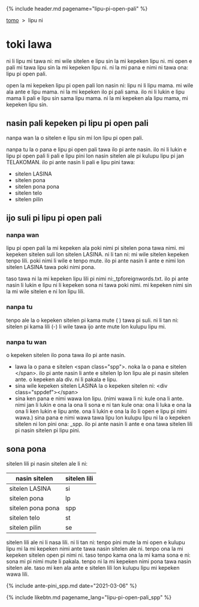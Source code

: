 {% include header.md pagename="lipu-pi-open-pali" %}



<span class="spp">[tomo](https://joelthomastr.github.io/tokipona/README_spp)&nbsp;&nbsp;>&nbsp;&nbsp;lipu ni</span>

# <span class="spp">toki lawa</span>

<span class="spp">ni li lipu mi tawa ni: mi wile sitelen e lipu sin la mi kepeken lipu ni. mi open e pali mi tawa lipu sin la mi kepeken lipu ni. ni la mi pana e nimi ni tawa ona: lipu pi open pali.</span>

<span class="spp">open la mi kepeken lipu pi open pali lon nasin ni: lipu ni li lipu mama. mi wile ala ante e lipu mama. ni la mi kepeken ilo pi pali sama. ilo ni li lukin e lipu mama li pali e lipu sin sama lipu mama. ni la mi kepeken ala lipu mama, mi kepeken lipu sin.</span>

## <span class="spp">nasin pali kepeken pi lipu pi open pali</span>

<span class="spp">nanpa wan la o sitelen e lipu sin mi lon lipu pi open pali.</span>

<span class="spp">nanpa tu la o pana e lipu pi open pali tawa ilo pi ante nasin. ilo ni li lukin e lipu pi open pali li pali e lipu pini lon nasin sitelen ale pi kulupu lipu pi jan TELAKOMAN. ilo pi ante nasin li pali e lipu pini tawa:</span>
- <span class="spp">sitelen LASINA</span>
- <span class="spp">sitelen pona</span>
- <span class="spp">sitelen pona pona</span>
- <span class="spp">sitelen telo</span>
- <span class="spp">sitelen pilin</span>

## <span class="spp">ijo suli pi lipu pi open pali</span>

### <span class="spp">nanpa wan</span>

<span class="spp">lipu pi open pali la mi kepeken ala poki nimi pi sitelen pona tawa nimi. mi kepeken sitelen suli lon sitelen LASINA. ni li tan ni: mi wile sitelen kepeken tenpo lili. poki nimi li wile e tenpo mute. ilo pi ante nasin li ante e nimi lon sitelen LASINA tawa poki nimi pona.</span>

<span class="spp">taso tawa ni la mi kepeken lipu lili pi nimi ni:<span class="sppdef">_tpforeignwords.txt.</span> ilo pi ante nasin li lukin e lipu ni li kepeken sona ni tawa poki nimi. mi kepeken nimi sin la mi wile sitelen e ni lon lipu lili.</span>

### <span class="spp">nanpa tu</span>
<span class="spp">tenpo ale la o kepeken sitelen pi kama mute (<span class="sppdef"> </span>) tawa pi suli. ni li tan ni: sitelen pi kama lili (<span class="sppdef">-</span>) li wile tawa ijo ante mute lon kulupu lipu mi.</span>

### <span class="spp">nanpa tu wan</span>
<span class="spp">o kepeken sitelen ilo pona tawa ilo pi ante nasin.</span>

- <span class="spp">lawa la o pana e sitelen <span class="sppdef">\<span class="spp"\></span>. noka la o pana e sitelen <span class="sppdef">\</span></span>. ilo pi ante nasin li ante e sitelen <span class="lpdef">lp</span> lon lipu ale pi nasin sitelen ante. o kepeken ala <span class="sppdef">div</span>. ni li pakala e lipu.</span>
- <span class="spp">sina wile kepeken sitelen LASINA la o kepeken sitelen ni: <span class="sppdef">\<div class="sppdef"\><\/span></span></span>
- <span class="spp">sina ken pana e nimi wawa lon lipu. (nimi wawa li ni: kule ona li ante. nimi jan li lukin e ona la ona li sona e ni tan kule ona: ona li luka e ona la ona li ken lukin e lipu ante. ona li lukin e ona la ilo li open e lipu pi nimi wawa.) sina pana e nimi wawa tawa lipu lon kulupu lipu ni la o kepeken sitelen ni lon pini ona: <span class="sppdef">_spp</span>. ilo pi ante nasin li ante e ona tawa sitelen lili pi nasin sitelen pi lipu pini.</span>


## <span class="spp">sona pona</span>

<span class="spp">sitelen lili pi nasin sitelen ale li ni:</span>

| <span class="spp">nasin sitelen</span> | <span class="spp">sitelen lili</span> |
| ----- | ----- |
| <span class="spp">sitelen LASINA</span> | <span class="spp"><span class="sppdef">si</span></span> |
| <span class="spp">sitelen pona</span> | <span class="spp"><span class="sppdef">lp</span></span> |
| <span class="spp">sitelen pona pona</span> | <span class="spp"><span class="sppdef">spp</span></span> |
| <span class="spp">sitelen telo</span> | <span class="spp"><span class="sppdef">st</span></span> |
| <span class="spp">sitelen pilin</span> | <span class="spp"><span class="sppdef">se</span></span> |

<span class="spp">sitelen lili ale ni li nasa lili. ni li tan ni: tenpo pini mute la mi open e kulupu lipu mi la mi kepeken nimi ante tawa nasin sitelen ale ni. tenpo ona la mi kepeken sitelen open pi nimi ni. taso tenpo kama ona la mi kama sona e ni: sona mi pi nimi mute li pakala. tenpo ni la mi kepeken nimi pona tawa nasin sitelen ale. taso mi ken ala ante e sitelen lili lon kulupu lipu mi kepeken wawa lili.</span>

{% include ante-pini_spp.md date="2021-03-06" %}

{% include likebtn.md pagename_lang="lipu-pi-open-pali_spp" %}
